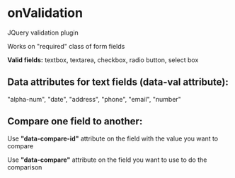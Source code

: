 onValidation
============

JQuery validation plugin

Works on "required" class of form fields

**Valid fields:** textbox, textarea, checkbox, radio button, select box

Data attributes for text fields (data-val attribute):
-----------------------------------------------------
"alpha-num",
"date",
"address",
"phone",
"email",
"number"

Compare one field to another: 
-------------

Use **"data-compare-id"** attribute on the field with the value you want to compare

Use **"data-compare"** attribute on the field you want to use to do the comparison

